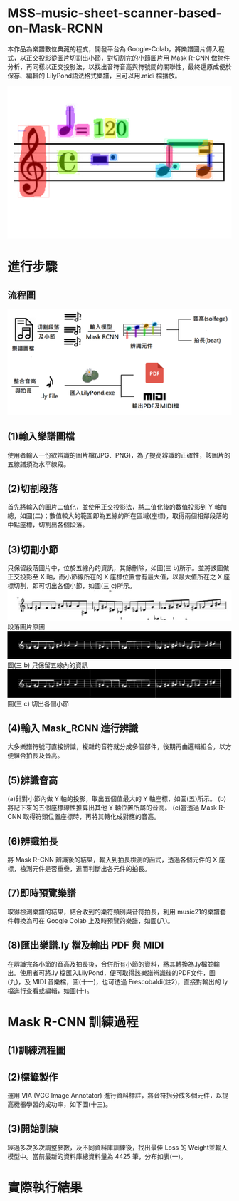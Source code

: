 # MSS-music-sheet-scanner-based-on-Mask-RCNN
本作品為樂譜數位典藏的程式，開發平台為 Google-Colab，將樂譜圖片傳入程式，以正交投影從圖片切割出小節，對切割完的小節圖片用 Mask R-CNN 做物件分析，再同樣以正交投影法，以找出音符音高與符號間的關聯性，最終還原成便於保存、編輯的 LilyPond語法格式樂譜，且可以用.midi 檔播放。

![image](Picture_of_readme/note_detect_result.png)

# 進行步驟

## 流程圖
![](Picture_of_readme/樂譜辨識流程圖_縮小版.png)

## (1)輸入樂譜圖檔
使用者輸入一份欲辨識的圖片檔(JPG、PNG)，為了提高辨識的正確性，該圖片的五線譜須為水平線段。

## (2)切割段落
首先將輸入的圖片二值化，並使用正交投影法，將二值化後的數值投影到 Y 軸加總，如圖(二)；數值較大的範圍即為五線的所在區域(座標)，取得兩個相鄰段落的中點座標，切割出各個段落。

## (3)切割小節
只保留段落圖片中，位於五線內的資訊，其餘刪除，如圖(三 b)所示。並將該圖做正交投影至 X 軸，而小節線所在的 X 座標位置會有最大值，以最大值所在之 X 座標切割，即可切出各個小節，如圖(三 c)所示。
![](Picture_of_readme/004.jpg)
段落圖片原圖
![](Picture_of_readme/005.jpg)
圖(三 b) 只保留五線內的資訊
![](Picture_of_readme/006.jpg)
圖(三 c) 切出各個小節
## (4)輸入 Mask_RCNN 進行辨識
大多樂譜符號可直接辨識，複雜的音符就分成多個部件，後期再由邏輯組合，以方便組合拍長及音高。

## (5)辨識音高
(a)針對小節內做 Y 軸的投影，取出五個值最大的 Y 軸座標，如圖(五)所示。
(b)將記下來的五個座標線性推算出其他 Y 軸位置所屬的音高。
(c)當透過 Mask R-CNN 取得符頭位置座標時，再將其轉化成對應的音高。

## (6)辨識拍長
將 Mask R-CNN 辨識後的結果，輸入到拍長檢測的函式，透過各個元件的 X 座標，檢測元件是否重疊，進而判斷出各元件的拍長。

## (7)即時預覽樂譜
取得檢測樂譜的結果，結合收到的樂符類別與音符拍長，利用 music21的樂譜套件轉換為可在 Google Colab 上及時預覽的樂譜，如圖(八)。

## (8)匯出樂譜.ly 檔及輸出 PDF 與 MIDI
在辨識完各小節的音高及拍長後，合併所有小節的資料，將其轉換為.ly檔並輸出。使用者可將.ly 檔匯入LilyPond，便可取得該樂譜辨識後的PDF文件，圖(九)，及 MIDI 音樂檔，圖(十一)，也可透過 Frescobaldi(註2)，直接對輸出的 ly 檔進行查看或編輯，如圖(十)。


# Mask R-CNN 訓練過程
## (1)訓練流程圖

## (2)標籤製作
運用 VIA (VGG Image Annotator) 進行資料標註，將音符拆分成多個元件，以提高機器學習的成功率，如下圖(十三)。

## (3)開始訓練
經過多次多次調整參數，及不同資料庫訓練後，找出最佳 Loss 的 Weight並輸入模型中。當前最新的資料庫總資料量為 4425 筆，分布如表(一)。

# 實際執行結果
